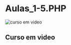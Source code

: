 # Aulas_1-5.PHP
<img src="https://avatars.githubusercontent.com/u/8683385?s=200&v=4" alt="curso em video">
<h2>Curso em video</h2>
